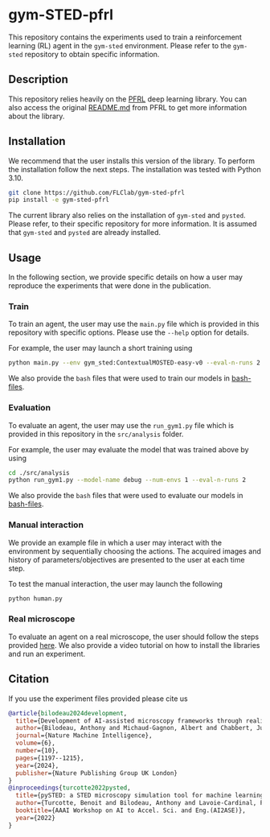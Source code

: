 # gym-STED-pfrl

This repository contains the experiments used to train a reinforcement learning (RL) agent in the `gym-sted` environment. Please refer to the `gym-sted` repository to obtain specific information.

## Description

This repository relies heavily on the [PFRL](https://github.com/pfnet/pfrl) deep learning library. You can also access the original [README.md](https://github.com/FLClab/gym-sted-pfrl/blob/main/PFRL-README.md) from PFRL to get more information about the library.

## Installation

We recommend that the user installs this version of the library. To perform the installation follow the next steps. The installation was tested with Python 3.10.

```bash
git clone https://github.com/FLClab/gym-sted-pfrl
pip install -e gym-sted-pfrl
```

The current library also relies on the installation of `gym-sted` and `pysted`. Please refer, to their specific repository for more information. It is assumed that `gym-sted` and `pysted` are already installed.

## Usage

In the following section, we provide specific details on how a user may reproduce the experiments that were done in the publication.

### Train

To train an agent, the user may use the `main.py` file which is provided in this repository with specific options. Please use the `--help` option for details.

For example, the user may launch a short training using

```bash
python main.py --env gym_sted:ContextualMOSTED-easy-v0 --eval-n-runs 2 --steps 10 --update-interval 4 --log-interval 1 --eval-interval 5 --gamma 0. --exp-id debug
```

We also provide the `bash` files that were used to train our models in [bash-files](https://github.com/FLClab/gym-sted-pfrl/blob/main/bash-files).

### Evaluation

To evaluate an agent, the user may use the `run_gym1.py` file which is provided in this repository in the `src/analysis` folder.

For example, the user may evaluate the model that was trained above by using

```bash
cd ./src/analysis
python run_gym1.py --model-name debug --num-envs 1 --eval-n-runs 2
```

We also provide the `bash` files that were used to evaluate our models in [bash-files](https://github.com/FLClab/gym-sted-pfrl/blob/main/bash-files/eval).

### Manual interaction

We provide an example file in which a user may interact with the environment by sequentially choosing the actions. The acquired images and history of parameters/objectives are presented to the user at each time step.

To test the manual interaction, the user may launch the following

```bash
python human.py
```

### Real microscope

To evaluate an agent on a real microscope, the user should follow the steps provided [here](https://github.com/FLClab/gym-sted-pfrl/blob/main/src/analysis/README.md). We also provide a video tutorial on how to install the libraries and run an experiment. 

## Citation

If you use the experiment files provided please cite us

```bibtex
@article{bilodeau2024development,
  title={Development of AI-assisted microscopy frameworks through realistic simulation with pySTED},
  author={Bilodeau, Anthony and Michaud-Gagnon, Albert and Chabbert, Julia and Turcotte, Benoit and Heine, J{\"o}rn and Durand, Audrey and Lavoie-Cardinal, Flavie},
  journal={Nature Machine Intelligence},
  volume={6},
  number={10},
  pages={1197--1215},
  year={2024},
  publisher={Nature Publishing Group UK London}
}
@inproceedings{turcotte2022pysted,
  title={pySTED: a STED microscopy simulation tool for machine learning training},
  author={Turcotte, Benoit and Bilodeau, Anthony and Lavoie-Cardinal, Flavie and Durand, Audrey},
  booktitle={AAAI Workshop on AI to Accel. Sci. and Eng.(AI2ASE)},
  year={2022}
}
```

